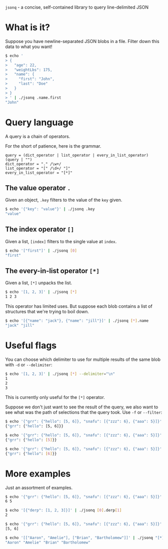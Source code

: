 `jsonq` - a concise, self-contained library to query line-delimited JSON

What is it?
===========

Suppose you have newline-separated JSON blobs in a file. Filter down this data to what you want!

````bash
$ echo '
> {
>   "age": 22,
>   "weightLbs": 175,
>   "name": {
>     "first": "John",
>     "last": "Doe"
>   }
> }
> ' | ./jsonq .name.first
"John"
````

Query language
==============

A query is a chain of operators.

For the short of patience, here is the grammar.

````
query = (dict_operator | list_operator | every_in_list_operator) (query | "")
dict_operator = "." /\w+/
list_operator = "[" /\d+/ "]"
every_in_list_operator = "[*]"
````

The value operator `.`
----------------------

Given an object, `.key` filters to the value of the `key` given.

````bash
$ echo '{"key": "value"}' | ./jsonq .key
"value"
````

The index operator `[]`
-----------------------

Given a list, `[index]` filters to the single value at `index`.

````bash
$ echo '["first"]' | ./jsonq [0]
"first"
````

The every-in-list operator `[*]`
--------------------------------

Given a list, `[*]` unpacks the list.

````bash
$ echo '[1, 2, 3]' | ./jsonq [*]
1 2 3
````

This operator has limited uses. But suppose each blob contains a list of structures that we're trying to boil down.

````bash
$ echo '[{"name": "jack"}, {"name": "jill"}]' | ./jsonq [*].name
"jack" "jill"
````

Useful flags
============

You can choose which delimiter to use for multiple results of the same blob with `-d` or `--delimiter`:

````bash
$ echo '[1, 2, 3]' | ./jsonq [*] --delimiter="\n"
1
2
3
````

This is currently only useful for the `[*]` operator.

Suppose we don't just want to see the result of the query, we also
want to see what was the path of selections that the query took. Use
`-f` or `--filter`:

````bash
$ echo '{"grr": {"hello": [5, 6]}, "snafu": [{"zzz": 6}, {"aaa": 5}]}' | ./jsonq .grr.hello --filter
{"grr": {"hello": [5, 6]}}
````

````bash
$ echo '{"grr": {"hello": [5, 6]}, "snafu": [{"zzz": 6}, {"aaa": 5}]}' | ./jsonq .grr.hello[0] --filter
{"grr": {"hello": [5]}}
````

````bash
$ echo '{"grr": {"hello": [5, 6]}, "snafu": [{"zzz": 6}, {"aaa": 5}]}' | ./jsonq .grr.hello[1] --filter
{"grr": {"hello": [6]}}
````

More examples
=============

Just an assortment of examples.

````bash
$ echo '{"grr": {"hello": [5, 6]}, "snafu": [{"zzz": 6}, {"aaa": 5}]}' | ./jsonq .snafu[0].zzz .snafu[1].aaa .snafu[1].aza
6 5
````

````bash
$ echo '[{"derp": [1, 2, 3]}]' | ./jsonq [0].derp[1]
2
````

````bash
$ echo '{"grr": {"hello": [5, 6]}, "snafu": [{"zzz": 6}, {"aaa": 5}]}' | ./jsonq .grr.hello
[5, 6]
````

````bash
$ echo '[["Aaron", "Amelie"], ["Brian", "Bartholomew"]]' | ./jsonq "[*][*]"
"Aaron" "Amelie" "Brian" "Bartholomew"
````
